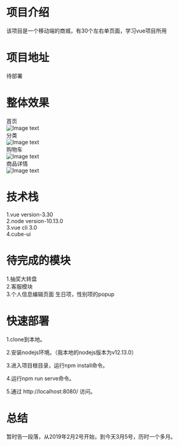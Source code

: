 # 项目介绍
该项目是一个移动端的商城，有30个左右单页面，学习vue项目所用

# 项目地址
待部署

# 整体效果
首页  
![Image text](https://github.com/youzhi0403/hw360/blob/master/README_PICTURE/p1.png)  
分类  
![Image text](https://github.com/youzhi0403/hw360/blob/master/README_PICTURE/p2.png)  
购物车  
![Image text](https://github.com/youzhi0403/hw360/blob/master/README_PICTURE/p3.png)  
商品详情  
![Image text](https://github.com/youzhi0403/hw360/blob/master/README_PICTURE/p4.png)  

# 技术栈
1.vue version-3.30  
2.node version-10.13.0  
3.vue cli 3.0  
4.cube-ui  

# 待完成的模块
1.抽奖大转盘  
2.客服模块  
3.个人信息编辑页面 生日项，性别项的popup  

# 快速部署

1.clone到本地。

2.安装nodejs环境。（我本地的nodejs版本为v12.13.0）

3.进入项目根目录，运行npm install命令。

4.运行npm run serve命令。

5.通过 http://localhost:8080/ 访问。


# 总结
暂时告一段落，从2019年2月2号开始，到今天3月5号，历时一个多月。  
